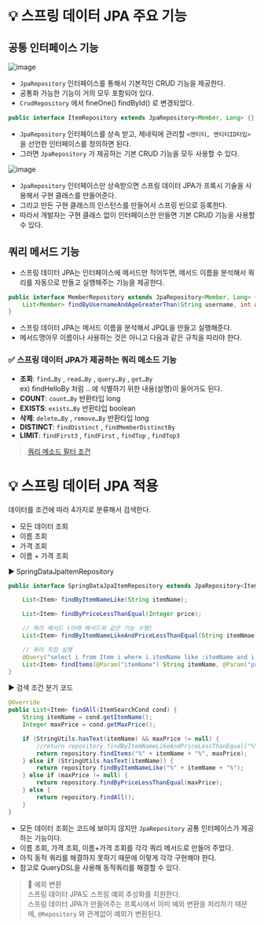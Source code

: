 # 💡 스프링 데이터 JPA 주요 기능
## 공통 인터페이스 기능
![image](https://github.com/shin-je-woo/TIL/assets/39439576/9e38de4b-93ee-4ed3-8140-97902a1c5bf3)
* `JpaRepository` 인터페이스를 통해서 기본적인 CRUD 기능을 제공한다.
* 공통화 가능한 기능이 거의 모두 포함되어 있다.
* `CrudRepository` 에서 fineOne() findById() 로 변경되었다.
```java
public interface ItemRepository extends JpaRepository<Member, Long> {}
```
* `JpaRepository` 인터페이스를 상속 받고, 제네릭에 관리할 `<엔티티, 엔티티ID타입>` 을 선언한 인터페이스를 정의하면 된다.
* 그러면 `JpaRepository` 가 제공하는 기본 CRUD 기능을 모두 사용할 수 있다.

![image](https://github.com/shin-je-woo/TIL/assets/39439576/4f02dd76-3f63-4279-91fb-e3bc6079c1fd)
* `JpaRepository` 인터페이스만 상속받으면 스프링 데이터 JPA가 프록시 기술을 사용해서 구현 클래스를 만들어준다. 
* 그리고 만든 구현 클래스의 인스턴스를 만들어서 스프링 빈으로 등록한다.
* 따라서 개발자는 구현 클래스 없이 인터페이스만 만들면 기본 CRUD 기능을 사용할 수 있다.

## 쿼리 메서드 기능
* 스프링 데이터 JPA는 인터페이스에 메서드만 적어두면, 메서드 이름을 분석해서 쿼리를 자동으로 만들고 실행해주는 기능을 제공한다.
```java
public interface MemberRepository extends JpaRepository<Member, Long> {
    List<Member> findByUsernameAndAgeGreaterThan(String username, int age);
}
```
* 스프링 데이터 JPA는 메서드 이름을 분석해서 JPQL을 만들고 실행해준다.
* 메서드명아무 이름이나 사용하는 것은 아니고 다음과 같은 규칙을 따라야 한다.

### ✅ 스프링 데이터 JPA가 제공하는 쿼리 메소드 기능
* **조회**: `find…By` , `read…By` , `query…By` , `get…By`   
  ex) findHelloBy 처럼 ...에 식별하기 위한 내용(설명)이 들어가도 된다.
* **COUNT**: `count…By` 반환타입 long
* **EXISTS**: `exists…By` 반환타입 boolean
* **삭제**: `delete…By` , `remove…By` 반환타입 long
* **DISTINCT**: `findDistinct` , `findMemberDistinctBy`
* **LIMIT**: `findFirst3` , `findFirst` , `findTop` , `findTop3`

> [쿼리 메소드 필터 조건](https://docs.spring.io/spring-data/jpa/docs/current/reference/html/#jpa.query-methods.query-creation)

# 💡 스프링 데이터 JPA 적용
데이터를 조건에 따라 4가지로 분류해서 검색한다.
* 모든 데이터 조회
* 이름 조회
* 가격 조회
* 이름 + 가격 조회

▶️ SpringDataJpaItemRepository
```java
public interface SpringDataJpaItemRepository extends JpaRepository<Item, Long> {

    List<Item> findByItemNameLike(String itemName);

    List<Item> findByPriceLessThanEqual(Integer price);

    // 쿼리 메서드 (아래 메서드와 같은 기능 수행)
    List<Item> findByItemNameLikeAndPriceLessThanEqual(String itemNmae, Integer price);

    // 쿼리 직접 실행
    @Query("select i from Item i where i.itemName like :itemName and i.price <= :price")
    List<Item> findItems(@Param("itemName") String itemName, @Param("price") Integer price);
}
```
▶️ 검색 조건 분기 코드
```java
@Override
public List<Item> findAll(ItemSearchCond cond) {
    String itemName = cond.getItemName();
    Integer maxPrice = cond.getMaxPrice();

    if (StringUtils.hasText(itemName) && maxPrice != null) {
        //return repository.findByItemNameLikeAndPriceLessThanEqual("%" + itemName + "%", maxPrice);
        return repository.findItems("%" + itemName + "%", maxPrice);
    } else if (StringUtils.hasText(itemName)) {
        return repository.findByItemNameLike("%" + itemName + "%");
    } else if (maxPrice != null) {
        return repository.findByPriceLessThanEqual(maxPrice);
    } else {
        return repository.findAll();
    }
}
```
* 모든 데이터 조회는 코드에 보이지 않지만 `JpaRepository` 공통 인터페이스가 제공하는 기능이다.
* 이름 조회, 가격 조회, 이름+가격 조회를 각각 쿼리 메서드로 만들어 주었다.
* 아직 동적 쿼리를 해결하지 못하기 때문에 이렇게 각각 구현해야 한다.
* 참고로 QueryDSL을 사용해 동적쿼리를 해결할 수 있다.

> 📌 예외 변환   
> 스프링 데이터 JPA도 스프링 예외 추상화를 지원한다.   
> 스프링 데이터 JPA가 만들어주는 프록시에서 이미 예외 변환을 처리하기 때문에, `@Repository` 와 관계없이 예외가 변환된다.   
